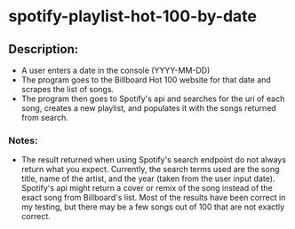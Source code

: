 # spotify-playlist-hot-100-by-date

## Description:
- A user enters a date in the console (YYYY-MM-DD)
- The program goes to the Billboard Hot 100 website for that date and scrapes
the list of songs.
- The program then goes to Spotify's api and searches for the uri of each song,
creates a new playlist, and populates it with the songs returned from search.

### Notes:
- The result returned when using Spotify's search endpoint do not always return
what you expect. Currently, the search terms used are the song title, name of the
artist, and the year (taken from the user input date). Spotify's api might return
a cover or remix of the song instead of the exact song from Billboard's list. Most
of the results have been correct in my testing, but there may be a few songs out
of 100 that are not exactly correct.
